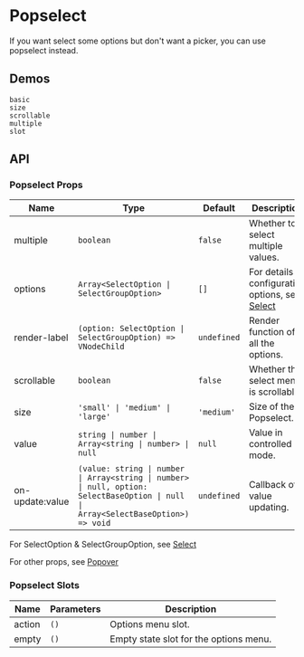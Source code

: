 # Popselect

If you want select some options but don't want a picker, you can use popselect instead.

## Demos

```demo
basic
size
scrollable
multiple
slot
```

## API

### Popselect Props

| Name | Type | Default | Description |
| --- | --- | --- | --- |
| multiple | `boolean` | `false` | Whether to select multiple values. |
| options | `Array<SelectOption \| SelectGroupOption>` | `[]` | For details of configuration options, see [Select](select#SelectOption-Properties) |
| render-label | `(option: SelectOption \| SelectGroupOption) => VNodeChild` | `undefined` | Render function of all the options. |
| scrollable | `boolean` | `false` | Whether the select menu is scrollable. |
| size | `'small' \| 'medium' \| 'large'` | `'medium'` | Size of the Popselect. |
| value | `string \| number \| Array<string \| number> \| null` | `null` | Value in controlled mode. |
| on-update:value | `(value: string \| number \| Array<string \| number> \| null, option: SelectBaseOption \| null \| Array<SelectBaseOption>) => void` | `undefined` | Callback of value updating. |

For SelectOption & SelectGroupOption, see [Select](select#SelectOption-Properties)

For other props, see [Popover](popover#Popover-Props)

### Popselect Slots

| Name   | Parameters | Description                            |
| ------ | ---------- | -------------------------------------- |
| action | `()`       | Options menu slot.                     |
| empty  | `()`       | Empty state slot for the options menu. |
